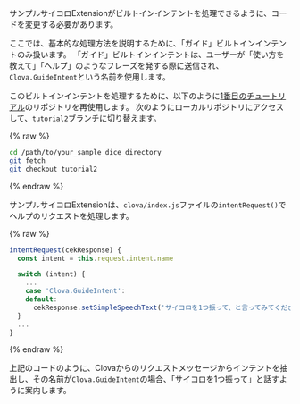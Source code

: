 ﻿サンプルサイコロExtensionがビルトインインテントを処理できるように、コードを変更する必要があります。

ここでは、基本的な処理方法を説明するために、「ガイド」ビルトインインテントのみ扱います。
「ガイド」ビルトインインテントは、ユーザーが「使い方を教えて」「ヘルプ」のようなフレーズを発する際に送信され、`Clova.GuideIntent`という名前を使用します。

このビルトインインテントを処理するために、以下のように[1番目のチュートリアル](/Develop/Tutorials/Build_Simple_Extension.md)のリポジトリを再使用します。
次のようにローカルリポジトリにアクセスして、`tutorial2`ブランチに切り替えます。

{% raw %}
```bash
cd /path/to/your_sample_dice_directory
git fetch
git checkout tutorial2
```
{% endraw %}

サンプルサイコロExtensionは、`clova/index.js`ファイルの`intentRequest()`でヘルプのリクエストを処理します。

{% raw %}
```javascript
intentRequest(cekResponse) {
  const intent = this.request.intent.name

  switch (intent) {
    ...
    case 'Clova.GuideIntent':
    default:
      cekResponse.setSimpleSpeechText('サイコロを1つ振って、と言ってみてください。')
  }
  ...
}
```
{% endraw %}

上記のコードのように、Clovaからのリクエストメッセージからインテントを抽出し、その名前が`Clova.GuideIntent`の場合、「サイコロを1つ振って」と話すように案内します。

